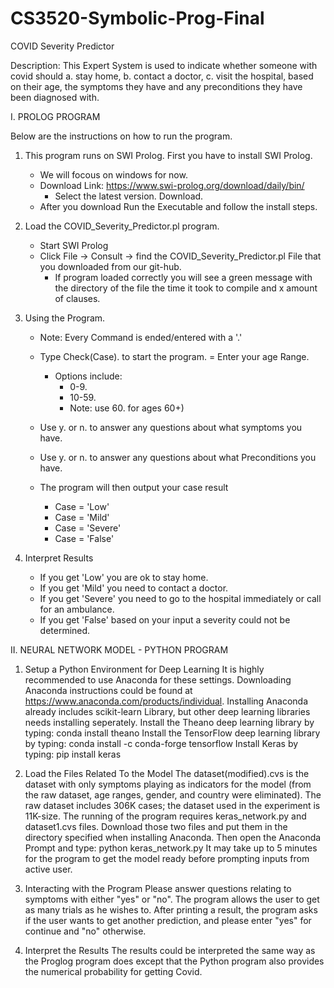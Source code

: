 # CS3520-Symbolic-Prog-Final

COVID Severity Predictor

Description: This Expert System is used to indicate whether someone with covid should a. stay home, b. contact a doctor, c. visit the hospital, based on their age, the symptoms they have and any preconditions they have been diagnosed with. 

I. PROLOG PROGRAM

Below are the instructions on how to run the program.

1. This program runs on SWI Prolog. First you have to install SWI Prolog.
	- We will focous on windows for now.
	- Download Link: https://www.swi-prolog.org/download/daily/bin/
		- Select the latest version. Download.
	- After you download Run the Executable and follow the install steps.
	
2. Load the COVID_Severity_Predictor.pl program.
	- Start SWI Prolog
	- Click File -> Consult -> find the COVID_Severity_Predictor.pl File that you downloaded from our git-hub.
		- If program loaded correctly you will see a green message with the directory of the file the time it took to compile and x amount of clauses.
		
3. Using the Program.
	- Note: Every Command is ended/entered with a '.'
	
	- Type Check(Case). to start the program.
	= Enter your age Range.
		- Options include:
			- 0-9.
			- 10-59.
			- Note: use 60. for ages 60+)
	- Use y. or n. to answer any questions about what symptoms you have.
	- Use y. or n. to answer any questions about what Preconditions you have.
	- The program will then output your case result
		- Case = 'Low'
		- Case = 'Mild'
		- Case = 'Severe'
		- Case = 'False'
		
4. Interpret Results
	- If you get 'Low' you are ok to stay home.
	- If you get 'Mild' you need to contact a doctor.
	- If you get 'Severe' you need to go to the hospital immediately or call for an ambulance.
	- If you get 'False' based on your input a severity could not be determined.

II. NEURAL NETWORK MODEL - PYTHON PROGRAM

1. Setup a Python Environment for Deep Learning
It is highly recommended to use Anaconda for these settings. Downloading Anaconda instructions could be found at https://www.anaconda.com/products/individual.
Installing Anaconda already includes scikit-learn Library, but other deep learning libraries needs installing seperately. 
Install the Theano deep learning library by typing: conda install theano
Install the TensorFlow deep learning library by typing: conda install -c conda-forge tensorflow
Install Keras by typing: pip install keras

2. Load the Files Related To the Model
The dataset(modified).cvs is the dataset with only symptoms playing as indicators for the model (from the raw dataset, age ranges, gender, and country were eliminated). 
The raw dataset includes 306K cases; the dataset used in the experiment is 11K-size. 
The running of the program requires keras_network.py and dataset1.cvs files. 
Download those two files and put them in the directory specified when installing Anaconda. 
Then open the Anaconda Prompt and type: python keras_network.py
It may take up to 5 minutes for the program to get the model ready before prompting inputs from active user. 

3. Interacting with the Program
Please answer questions relating to symptoms with either "yes" or "no". The program allows the user to get as many trials as he wishes to. 
After printing a result, the program asks if the user wants to get another prediction, and please enter "yes" for continue and "no" otherwise.

4. Interpret the Results
The results could be interpreted the same way as the Proglog program does except that the Python program also provides the numerical probability for getting Covid. 

